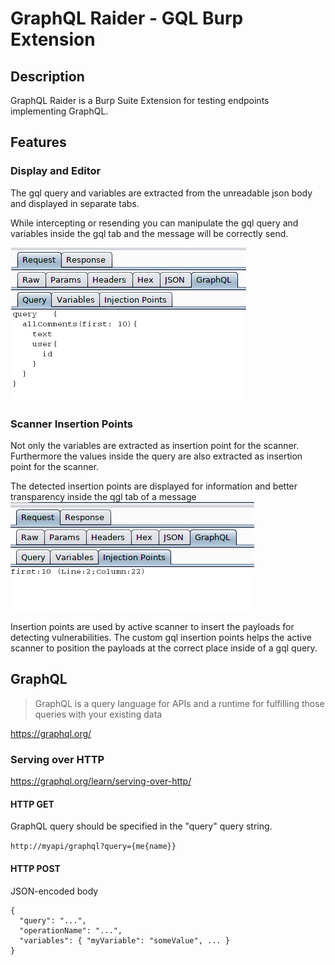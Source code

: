 # GraphQL Raider - GQL Burp Extension

## Description
GraphQL Raider is a Burp Suite Extension for testing endpoints implementing GraphQL.

## Features 
### Display and Editor
The gql query and variables are extracted from the unreadable json body and displayed in separate tabs.

While intercepting or resending you can manipulate the gql query and variables inside the gql tab and the message will be correctly send.

![Display and Editor](doc/editor-gql.png)

### Scanner Insertion Points
Not only the variables are extracted as insertion point for the scanner. Furthermore the values inside the query are also extracted as insertion point for the scanner.

The detected insertion points are displayed for information and better transparency inside the qgl tab of a message
![Insertion Points](doc/injectionpoints-gql.png)

Insertion points are used by active scanner to insert the payloads for detecting vulnerabilities. 
The custom gql insertion points helps the active scanner to position the payloads at the correct place inside of a gql query.

## GraphQL
> GraphQL is a query language for APIs and a runtime for fulfilling those queries with your existing data

https://graphql.org/

### Serving over HTTP
https://graphql.org/learn/serving-over-http/

#### HTTP GET 
GraphQL query should be specified in the "query" query string.

`http://myapi/graphql?query={me{name}}`

#### HTTP POST
JSON-encoded body
```
{
  "query": "...",
  "operationName": "...",
  "variables": { "myVariable": "someValue", ... }
}
```


